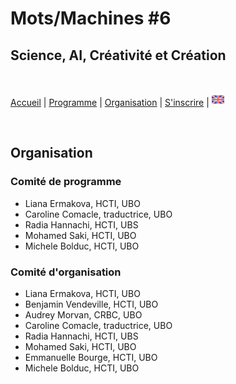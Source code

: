 # Mots/Machines #6 
## Science, AI, Créativité et Création
<br>

[Accueil](https://motsmachines.github.io/2024/fr) | [Programme](https://motsmachines.github.io/2024/fr/program) | [Organisation](https://motsmachines.github.io/2024/fr/orga) | [S'inscrire](https://motsmachines.github.io/2024/fr/registration) | [<img src="EN.png" width="20">](https://motsmachines.github.io/2024/en/orga)

<br>

## Organisation

### Comité de programme
- Liana Ermakova, HCTI, UBO
- Caroline Comacle, traductrice, UBO
- Radia Hannachi, HCTI, UBS
- Mohamed Saki, HCTI, UBO
- Michele Bolduc, HCTI, UBO

### Comité d'organisation
- Liana Ermakova, HCTI, UBO
- Benjamin Vendeville, HCTI, UBO
- Audrey Morvan, CRBC, UBO
- Caroline Comacle, traductrice, UBO
- Radia Hannachi, HCTI, UBS
- Mohamed Saki, HCTI, UBO
- Emmanuelle Bourge, HCTI, UBO
- Michele Bolduc, HCTI, UBO



